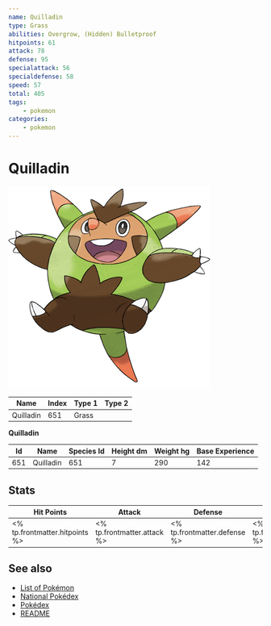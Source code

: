 ```yaml
---
name: Quilladin
type: Grass
abilities: Overgrow, (Hidden) Bulletproof
hitpoints: 61
attack: 78
defense: 95
specialattack: 56
specialdefense: 58
speed: 57
total: 405
tags:
    - pokemon
categories:
    - pokemon
---
```


# Quilladin


![Quilladin](images/651.png)

| **Name** | **Index** | **Type 1** | **Type 2** |
|----|----|----|----|
| Quilladin | 651 | Grass  |  |

**Quilladin** 




| **Id** | **Name** | **Species Id** | **Height dm** | **Weight hg** | **Base Experience** |
|--------|----------|----------------|------------|------------|---------------------|
| 651 | Quilladin | 651 | 7 | 290 | 142 |



## Stats

| **Hit Points** | **Attack** | **Defense** | **Special Attack** | **Special Defense** | **Speed** | **Total** |
|----------------|------------|-------------|--------------------|---------------------|-----------|-----------|
| <% tp.frontmatter.hitpoints %> | <% tp.frontmatter.attack %> | <% tp.frontmatter.defense %> | <% tp.frontmatter.specialattack %> | <% tp.frontmatter.specialdefense %> | <% tp.frontmatter.speed %> | <% tp.frontmatter.total %> |

## See also

- [List of Pokémon](../pokemon.md)
- [National Pokédex](../national_pokedex.md)
- [Pokédex](../pokedex.md)
- [README](../README.md)

